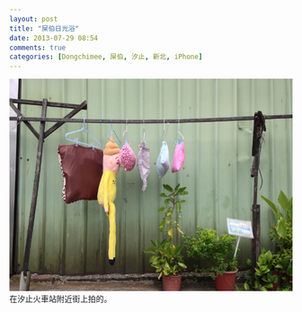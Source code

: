 ```yaml
---
layout: post
title: "屎伯日光浴"
date: 2013-07-29 08:54
comments: true
categories: [Dongchimee, 屎伯, 汐止, 新北, iPhone]
---
```

![屎伯日光浴](/assets/img/2013/3vskxfr3SdGn8SaB0W3p_IMG_5305.JPG)
在汐止火車站附近街上拍的。